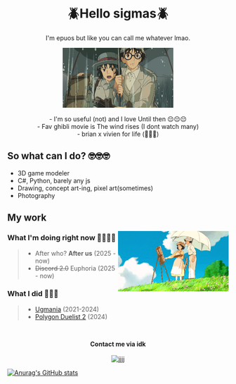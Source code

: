 <h1 align="center">🪲Hello sigmas🪲</h1>

<p align="center">I'm epuos but like you can call me whatever lmao.</p>

<p align="center">
  <img width="50%" height="50%" src="jkbhed.gif">
</p>

<div align="center">
  - I'm so useful (not) and I love Until then 😔😔😔<br>
  - Fav ghibli movie is The wind rises (I dont watch many)<br>
  - brian x vivien for life (🥀❌🪫)
</div>

<h2 align="center"></h2>

<h2>So what can I do? 🤓🤓🤓</h2>

- 3D game modeler 
- C#, Python, barely any js
- Drawing, concept art-ing, pixel art(sometimes)
- Photography

## My work

<img src = "bruuuuuhhhshafd.gif" width = "50%" align = right alt = "Not Emby01's profile picture">

### What I'm doing right now 🥀🥀🥀🥀  
> - After who? **After us** (2025 - now)  
> - ~~Discord 2.0~~ Euphoria (2025 - now)  

### What I did 🥶🥶🥶
> - [Ugmania](https://store.steampowered.com/app/2316310/Ugmania/) (2021-2024)  
> - [Polygon Duelist 2](https://erroneouscreationist.itch.io/polygon-duelist) (2024)

<br>

<p align="center">
  <strong>Contact me via idk</strong><br><br>
  <img src="https://github.com/user-attachments/assets/fcdc7f0f-3b7a-4673-a514-f41c965d61aa" alt="jjjj" height = "200"><br>
  
  [![Anurag's GitHub stats](https://github-readme-stats.vercel.app/api?username=Epuos&show_icons=true&theme=tokyonight&hide_border=true&count_private=true)](https://github.com/anuraghazra/github-readme-stats)
  
</p>
<!---->
